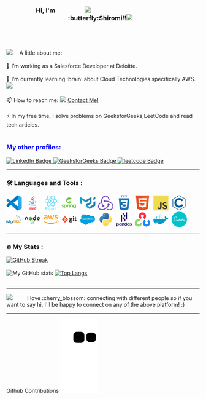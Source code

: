 <div id="header">
<img align="right" src="https://camo.githubusercontent.com/1dffb6a6ad27bc1d0ae25d7e699f69aab8f5352f241770daf62efc1b436c70df/68747470733a2f2f6d656469612e67697068792e636f6d2f6d656469612f6965796c397a6d436a4f3462347436716f592f67697068792e676966" data-canonical-src="https://media.giphy.com/media/ieyl9zmCjO4b4t6qoY/giphy.gif"width=300px style="display: inline-block;" data-target="animated-image.originalImage">
<h3 align="center">
  Hi, I'm :butterfly:Shiromi!!<img src="https://camo.githubusercontent.com/fb070d9f71a64edbafed08519130d75e7e0a0a69665d50d94ad095157f702e59/68747470733a2f2f6d656469612e67697068792e636f6d2f6d656469612f6d47634e6a736657416a593541455a4e77362f67697068792e676966" data-canonical-src="https://media.giphy.com/media/mGcNjsfWAjY5AEZNw6/giphy.gif" style="max-width: 100%; display: inline-block;" data-target="animated-image.originalImage" width=30px> <br>
   <img align="center" src="https://komarev.com/ghpvc/?username=shiromidave&style=flat-square&color=blue" alt=""/>
</h3>
<br><br>
<img src="https://camo.githubusercontent.com/be37cdc8f930300096c506ad4574eaae977c48fbb2705cfcb92f4eeab8282c7a/68747470733a2f2f6d656469612e67697068792e636f6d2f6d656469612f56674344417a634b767352364f4d307557672f67697068792e676966" data-canonical-src="https://media.giphy.com/media/VgCDAzcKvsR6OM0uWg/giphy.gif" style="max-width: 100%; display: inline-block;" data-target="animated-image.originalImage" width=30px> 
A little about me:<br><br>
🔭 I’m working as a Salesforce Developer at Deloitte.<br><br>
🌱 I’m currently learning :brain: about Cloud Technologies specifically AWS.<img src="https://cdn-icons-png.flaticon.com/512/252/252035.png" width=20px><br><br>
📫 How to reach me: <img src="https://upload.wikimedia.org/wikipedia/commons/thumb/7/7e/Gmail_icon_%282020%29.svg/2560px-Gmail_icon_%282020%29.svg.png" width=15px>     <a href = "mailto: shiromidave26@gmail.com">Contact Me!</a><br><br>   
⚡ In my free time, I solve problems on GeeksforGeeks,LeetCode and read tech articles.<br><br>

<h3 style="color:blue">My other profiles:</h3>
 <div id="badges">
 <a href="https://www.linkedin.com/in/shiromi-dave/">
    <img src="https://img.shields.io/badge/LinkedIn-blue?style=for-the-badge&logo=linkedin&logoColor=white" alt="LinkedIn Badge"/>
  </a>
  <a href="https://auth.geeksforgeeks.org/user/shiromidave/practice/">
    <img src="https://img.shields.io/badge/GeeksforGeeks-darkgreen?style=for-the-badge&logo=gfg&logoColor=white" alt="GeeksforGeeks Badge"/>
  </a>
  <a href="https://leetcode.com/shiromidave26/">
    <img src="https://img.shields.io/badge/leetcode-darkorange?style=for-the-badge&logo=leetocde&logoColor=white" alt="leetcode Badge"/>
  </a>
</div>


</div>


---

### :hammer_and_wrench: Languages and Tools :
<div>
<img src="https://github.com/devicons/devicon/blob/master/icons/vscode/vscode-original.svg" title="vscode" alt="vscode"width="40" height="40"/>&nbsp;
  <img src="https://github.com/devicons/devicon/blob/master/icons/java/java-original-wordmark.svg" title="Java" alt="Java" width="40" height="40"/>&nbsp;
  <img src="https://github.com/devicons/devicon/blob/master/icons/react/react-original-wordmark.svg" title="React" alt="React" width="40" height="40"/>&nbsp;
  <img src="https://github.com/devicons/devicon/blob/master/icons/spring/spring-original-wordmark.svg" title="Spring" alt="Spring" width="40" height="40"/>&nbsp;
  <img src="https://github.com/devicons/devicon/blob/master/icons/materialui/materialui-original.svg" title="Material UI" alt="Material UI" width="40" height="40"/>&nbsp;
  <img src="https://github.com/devicons/devicon/blob/master/icons/redux/redux-original.svg" title="Redux" alt="Redux " width="40" height="40"/>&nbsp;
  <img src="https://github.com/devicons/devicon/blob/master/icons/css3/css3-plain-wordmark.svg"  title="CSS3" alt="CSS" width="40" height="40"/>&nbsp;
  <img src="https://github.com/devicons/devicon/blob/master/icons/html5/html5-original.svg" title="HTML5" alt="HTML" width="40" height="40"/>&nbsp;
  <img src="https://github.com/devicons/devicon/blob/master/icons/javascript/javascript-original.svg" title="JavaScript" alt="JavaScript" width="40" height="40"/>&nbsp;
  <img src="https://github.com/devicons/devicon/blob/master/icons/c/c-line.svg" title="C" alt="C"width="40" height="40"/>&nbsp;
  <img src="https://github.com/devicons/devicon/blob/master/icons/mysql/mysql-original-wordmark.svg" title="MySQL"  alt="MySQL" width="40" height="40"/>&nbsp;
  <img src="https://github.com/devicons/devicon/blob/master/icons/nodejs/nodejs-original-wordmark.svg" title="NodeJS" alt="NodeJS" width="40" height="40"/>&nbsp;
  <img src="https://github.com/devicons/devicon/blob/master/icons/amazonwebservices/amazonwebservices-plain-wordmark.svg" title="AWS" alt="AWS" width="40" height="40"/>&nbsp;
  <img src="https://github.com/devicons/devicon/blob/master/icons/git/git-original-wordmark.svg" title="Git" alt="Git" width="40" height="40"/>&nbsp;
  <img src="https://github.com/devicons/devicon/blob/master/icons/salesforce/salesforce-original.svg" title="salesforce" alt="salesforce" width="40" height="40"/>&nbsp;
   <img src="https://github.com/devicons/devicon/blob/master/icons/python/python-original.svg" title="python" alt="python" width="40" height="40"/>&nbsp;
    <img src="https://github.com/devicons/devicon/blob/master/icons/pandas/pandas-original-wordmark.svg" title="pandas" alt="pandas" width="40" height="40"/>&nbsp;
   <img src="https://github.com/devicons/devicon/blob/master/icons/opencv/opencv-original.svg" title="opencv" alt="opencv" width="40" height="40"/>&nbsp;
  <img src="https://github.com/devicons/devicon/blob/master/icons/docker/docker-plain.svg" title="Docker" alt="Docker" width="40" height="40"/>&nbsp;
  <img src="https://github.com/devicons/devicon/blob/master/icons/canva/canva-original.svg" title="Canva" alt="Canva" width="40" height="40"/>&nbsp;
 
</div>

---

### :fire: My Stats : 
[![GitHub Streak](https://github-readme-streak-stats.herokuapp.com/?user=shiromidave&theme=github-dark-blue)](https://git.io/streak-stats)<br><br>
![My GitHub stats](https://github-readme-stats.vercel.app/api?username=shiromidave&show_icons=true&theme=chartreuse-dark&line_height=40)
[![Top Langs](https://github-readme-stats.vercel.app/api/top-langs/?username=shiromidave&theme=chartreuse-dark)](https://github.com/anuraghazra/github-readme-stats)
<br><br>
<hr>
<img src="https://camo.githubusercontent.com/ec0df7b334d15078e980be8f26f35f1bd6f004eaa4a121db42fed361360c1817/68747470733a2f2f6d656469612e67697068792e636f6d2f6d656469612f4c6e516a7057614f4e386e68723231764e572f67697068792e676966" data-canonical-src="https://media.giphy.com/media/LnQjpWaON8nhr21vNW/giphy.gif" style="max-width: 100%; display: inline-block;" data-target="animated-image.originalImage" width=50px>
I love :cherry_blossom: connecting with different people so if you want to say hi, I'll be happy to connect on any of the above platform! :)
<hr>

Github Contributions
![snake gif](https://github.com/shiromidave/shiromidave/blob/output/github-contribution-grid-snake.svg)
